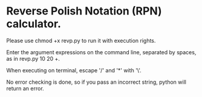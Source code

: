 # Reverse Polish Notation (RPN) calculator.

Please use chmod +x revp.py to run it with execution rights.

Enter the argument expressions on the command line, separated by spaces, as in revp.py 10 20 +.

When executing on terminal, escape '/' and '*' with '\\'.

No error checking is done, so if you pass an incorrect string, python will return an error.

